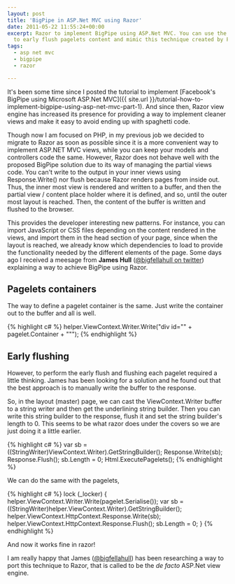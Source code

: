```yaml
---
layout: post
title: 'BigPipe in ASP.Net MVC using Razor'
date: 2011-05-22 11:55:24+00:00
excerpt: Razor to implement BigPipe using ASP.Net MVC. You can use the new view engine
  to early flush pagelets content and mimic this technique created by Facebook.
tags:
  - asp net mvc
  - bigpipe
  - razor

---
```


It's been some time since I posted the tutorial to implement [Facebook's BigPipe using Microsoft ASP.Net MVC]({{ site.url }}/tutorial-how-to-implement-bigpipe-using-asp-net-mvc-part-1). And since then, Razor view engine has increased its presence for providing a way to implement cleaner views and make it easy to avoid ending up with spaghetti code.

Though now I am focused on PHP, in my previous job we decided to migrate to Razor as soon as possible since it is a more convenient way to implement ASP.NET MVC views, while you can keep your models and controllers code the same. However, Razor does not behave well with the proposed BigPipe solution due to its way of managing the partial views code. You can't write to the output in your inner views using Response.Write() nor flush because Razor renders pages from inside out. Thus, the inner most view is rendered and written to a buffer, and then the partial view / content place holder where it is defined, and so, until the outer most layout is reached. Then, the content of the buffer is written and flushed to the browser.

This provides the developer interesting new patterns. For instance, you can import JavaScript or CSS files depending on the content rendered in the views, and import them in the head section of your page, since when the layout is reached, we already know which dependencies to load to provide the functionality needed by the different elements of the page. Some days ago I received a meesage from **James Hull** ([@bigfellahull on twitter](http://twitter.com/bigfellahull)) explaining a way to achieve BigPipe using Razor.

Pagelets containers
-------------------

The way to define a pagelet container is the same. Just write the container out to the buffer and all is well.

{% highlight c# %}
helper.ViewContext.Writer.Write("div id=\"" + pagelet.Container + "\"</div>");
{% endhighlight %}

Early flushing
-------------------
However, to perform the early flush and flushing each pagelet required a little thinking. James has been looking for a solution and he found out that the best approach is to manually write the buffer to the response.

So, in the layout (master) page, we can cast the ViewContext.Writer buffer to a string writer and then get the underlining string builder. Then you can write this string builder to the response, flush it and set the string builder's length to 0. This seems to be what razor does under the covers so we are just doing it a little earlier.

{% highlight c# %}
var sb = ((StringWriter)ViewContext.Writer).GetStringBuilder();
Response.Write(sb);
Response.Flush();
sb.Length = 0;
Html.ExecutePagelets();
{% endhighlight %}

We can do the same with the pagelets,

{% highlight c# %}
lock (_locker) {
  helper.ViewContext.Writer.Write(pagelet.Serialise());
  var sb = ((StringWriter)helper.ViewContext.Writer).GetStringBuilder();
  helper.ViewContext.HttpContext.Response.Write(sb);
  helper.ViewContext.HttpContext.Response.Flush();
  sb.Length = 0;
}
{% endhighlight %}

And now it works fine in razor!

I am really happy that James ([@bigfellahull](http://twitter.com/bigfellahull)) has been researching a way to port this technique to Razor, that is called to be the *de facto* ASP.Net view engine.
